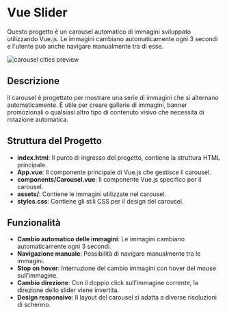 Vue Slider
===
Questo progetto è un carousel automatico di immagini sviluppato utilizzando Vue.js. Le immagini cambiano automaticamente ogni 3 secondi e l'utente può anche navigare manualmente tra di esse.

![carousel cities preview](https://github.com/user-attachments/assets/348967be-3c3c-43c9-8f9b-d5b67b2c8550)

## Descrizione

Il carousel è progettato per mostrare una serie di immagini che si alternano automaticamente. È utile per creare gallerie di immagini, banner promozionali o qualsiasi altro tipo di contenuto visivo che necessita di rotazione automatica.

## Struttura del Progetto

- **index.html**: Il punto di ingresso del progetto, contiene la struttura HTML principale.
- **App.vue**: Il componente principale di Vue.js che gestisce il carousel.
- **components/Carousel.vue**: Il componente Vue.js specifico per il carousel.
- **assets/**: Contiene le immagini utilizzate nel carousel.
- **styles.css**: Contiene gli stili CSS per il design del carousel.

## Funzionalità

- **Cambio automatico delle immagini**: Le immagini cambiano automaticamente ogni 3 secondi.
- **Navigazione manuale**: Possibilità di navigare manualmente tra le immagini.
- **Stop on hover**: Interruzione del cambio immagini con hover del mouse sull'immagine.
- **Cambio direzione**: Con il doppio click sull'immagine corrente, la direzione dello slider viene invertita.
- **Design responsivo**: Il layout del carousel si adatta a diverse risoluzioni di schermo.
